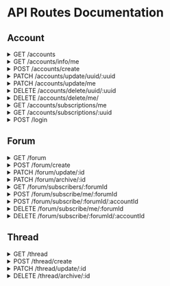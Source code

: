 # API Routes Documentation

## Account

<details>
<summary>GET /accounts</summary>

### Response

```json
{
  "totalItems": 1,
  "items": [
    {
      "uuid": "6df1446c-6ccf-4cc0-8f8d-c71c4c9d2baa",
      "email": "test@test.test",
      "firstname": "Test",
      "lastname": "Test",
      "phone": "+33600000000",
      "karma": 0,
      "global_bantime": "0",
      "validated": true
    }
  ],
  "page": 0,
  "size": 15
}
```

### Query Parameters

#### URL Parameters

#### Pagination

- page: Page number (default: 0) (e.g. page=2)
- size: Number of items per page (default: 15) (e.g. size=20)

#### Sorting

- sort: Setting for sorting the results. Format = property:direction (e.g. sort=email:asc)

  - property: Property to sort by
  - direction: Sorting direction (asc or desc)

#### Filtering

- filter: Setting for filtering the results. Format = property:method:value (e.g. filter=email:eq:test@test.com)

  - property: Property to filter by
  - value: Value to filter by
  - method: Filtering method (eq, ne, gt, gte, lt, lte, like, nlike, in, nin, isnull, isnotnull)

### Options documentation

#### Available properties

- uuid: string
- email: string
- firstname: string
- lastname: string
- karma: number
- global_bantime: Timestamp
- validated: boolean

#### Available filtering methods

- eq: Equals
- neq: Not equals
- gt: Greater than
- gte: Greater than or equals
- lt: Less than
- lte: Less than or equals
- like: Like
- nlike: Not like
- in: In
- nin: Not in
- isnull: Is null
- isnotnull: Is not null

#### Available sorting methods

- asc: Ascending
- desc: Descending

</details>
<details>
<summary>GET /accounts/info/me</summary>

### Response

```json
{
  "uuid": "6df1446c-6ccf-4cc0-c71c4c9d2baa",
  "email": "test.test@test.com",
  "firstname": "Test",
  "lastname": "Test",
  "phone": "+33600000000",
  "karma": 0,
  "global_bantime": "0",
  "validated": false
}
```

### Query Parameters

#### Headers

- Authorization: Bearer + valid JWT Token

</details>
<details>
<summary>POST /accounts/create</summary>

### Response

```json
{
  "message": "Bienvenue ! Votre compte a été créé avec succès.",
  "newAccount": {
    "email": "test@test.fr",
    "firstname": "Test",
    "lastname": "Test",
    "phone": "+33600000000",
    "uuid": "6df1446c-6ccf-4cc0-c71c4c9d2baa",
    "karma": 0,
    "global_bantime": "0",
    "validated": false
  }
}
```

### Query parameters

#### Body

```json
{
  "email": "valid@address.com",
  "password": "password",
  "firstname": "Test",
  "lastname": "Test",
  "phone": "+33600000000"
}
```

</details>
<details>
<summary>PATCH /accounts/update/uuid/:uuid</summary>
  
### Response

```json
{
  "message": "Utilisateur mis à jour avec succès.",
  "updatedAccount": {
    "uuid": "6df1446c-6ccf-4cc0-c71c4c9d2baa",
    "email": "new-valid@address.com",
    "firstname": "Test",
    "lastname": "Test",
    "phone": "+33600000000",
    "karma": 0,
    "global_bantime": "0",
    "validated": true
  }
}
```

### Query parameters

#### Body

**All properties are optional, you may only specify what you'd like to change.**

```json
{
  "email": "test@test.fr",
  "firstname": "Test",
  "lastname": "Test",
  "phone": "+33600000000"
}
```

</details>
<details>
<summary>PATCH /accounts/update/me</summary>

### Response

```json
{
  "message": "Utilisateur mis à jour avec succès.",
  "updatedAccount": {
    "uuid": "6df1446c-6ccf-4cc0-c71c4c9d2baa",
    "email": "new-valid@address.com",
    "firstname": "Test",
    "lastname": "Test",
    "phone": "+33600000000",
    "karma": 0,
    "global_bantime": "0",
    "validated": true
  }
}
```

### Query parameters

#### Headers

- Authorization: Bearer + valid JWT Token

#### Body

**All properties are optional, you may only specify what you'd like to change.**

```json
{
  "email": "test@test.fr",
  "firstname": "Test",
  "lastname": "Test",
  "phone": "+33600000000"
}
```

</details>
<details>
<summary>DELETE /accounts/delete/uuid/:uuid</summary>

### Response

```json
{
  "message": "Utilisateur supprimé avec succès."
}
```

### Query parameters

#### URL Parameter

- uuid (string): The uuid of the user

</details>
<details>
<summary>DELETE /accounts/delete/me/ </summary>

### Response

```json
{
  "message": "Utilisateur supprimé avec succès."
}
```

### Query parameters

#### Headers

- Authorization: Bearer + valid JWT Token

</details>

<details><summary>GET /accounts/subscriptions/me</summary>
### Response

```json
[
    {
        "id": 1,
        "title": "Test 15",
        "description": "Lorem Ipsum Dolor",
        "img_url": "https://test.test.ts/blabla.png",
        "creation_date": "2025-01-29T13:36:51.802Z",
        "is_archived": false
    }
]
```

### Query parameters

#### Headers

- Authorization: Bearer + valid JWT Token

</details>
<details><summary>GET /accounts/subscriptions/:uuid</summary>
### Response

```json
[
    {
        "id": 1,
        "title": "Test 15",
        "description": "Lorem Ipsum Dolor",
        "img_url": "https://test.test.ts/blabla.png",
        "creation_date": "2025-01-29T13:36:51.802Z",
        "is_archived": false
    }
]
```

</details>
<details>
<summary>POST /login </summary>

### Response

```json
{
  "token": "eyJhbRBUr1ru-D6VwUDxuDsXE"
}
```

### Query Parameters

#### Body

```json
{
  "email": "valid@email.com",
  "password": "password"
}
```

</details>

## Forum

<details>
<summary>GET /forum</summary>

### Response

```json
{
  "totalItems": 1,
  "items": [
    {
      "id": 1,
      "title": "Test 1",
      "description": "Lorem Ipsum Dolor",
      "img_url": "https://test.test.ts/blabla.png",
      "creation_date": "2024-10-29T15:12:05.260Z",
      "is_archived": false
    }
  ],
  "page": 0,
  "size": 15
}
```

### Query Parameters

#### URL Parameters

#### Pagination

- page: Page number (default: 0) (e.g. page=2)
- size: Number of items per page (default: 15) (e.g. size=20)

#### Sorting

- sort: Setting for sorting the results. Format = property:direction (e.g. sort=email:asc)

  - property: Property to sort by
  - direction: Sorting direction (asc or desc)

#### Filtering

- filter: Setting for filtering the results. Format = property:method:value (e.g. filter=email:eq:test@test.com)

  - property: Property to filter by
  - value: Value to filter by
  - method: Filtering method (eq, ne, gt, gte, lt, lte, like, nlike, in, nin, isnull, isnotnull)

### Options documentation

#### Available properties

- id: number
- title: string
- description: string
- is_archived: boolean

#### Available filtering methods

- eq: Equals
- neq: Not equals
- gt: Greater than
- gte: Greater than or equals
- lt: Less than
- lte: Less than or equals
- like: Like
- nlike: Not like
- in: In
- nin: Not in
- isnull: Is null
- isnotnull: Is not null

#### Available sorting methods

- asc: Ascending
- desc: Descending
</details>
<details>
<summary>POST /forum/create</summary>

### Response

```json
{
  "title": "Test 1",
  "description": "Lorem Ipsum Dolor",
  "img_url": "https://test.test.ts/blabla.png",
  "is_archived": false,
  "id": 13,
  "creation_date": "2024-10-29T15:12:05.260Z"
}
```

### Query parameters

#### Body

```json
{
  "title": "Test 1",
  "description": "Lorem Ipsum Dolor",
  "img_url": "https://test.test.ts/blabla.png"
}
```

</details>
<details>
<summary>PATCH /forum/update/:id</summary>
### Response

```json
{
  "title": "Test 1",
  "description": "Lorem Ipsum Dolor",
  "img_url": "https://test.test.ts/blabla.png",
  "is_archived": false,
  "id": 13,
  "creation_date": "2024-10-29T15:12:05.260Z"
}
```

### Query parameters

#### Body

**All properties are optional, you may only specify what you'd like to change.**

```json
{
  "title": "Test 1",
  "description": "Lorem Ipsum Dolor",
  "img_url": "https://test.test.ts/blabla.png",
  "is_archived": false
}
```

</details>
<details>
<summary>PATCH /forum/archive/:id</summary>

### Response

```json
{
  "id": 1,
  "title": "Test 1",
  "description": "Lorem Ipsum Dolor",
  "img_url": "https://test.test.ts/blabla.png",
  "creation_date": "2024-10-29T15:12:05.260Z",
  "is_archived": true
}
```

### Query Parameters

#### URL Parameters

- set (optional, true by default): boolean used to specify a value to is_archived.

</details>
<details><summary>GET /forum/subscribers/:forumId</summary>
### Response

```json
[
    {
        "uuid": "0790ad06-6c39-4196-9ffc-6776eaae839a",
        "email": "pascal.test@test.bla",
        "firstname": "Pascal",
        "lastname": "Test",
        "phone": "+33609090909",
        "karma": 0,
        "global_bantime": "0",
        "validated": false
    }
]
```

</details>
<details><summary>POST /forum/subscribe/me/:forumId</summary>
### Response

{
    "account": {
        "uuid": "0790ad06-6c39-4196-9ffc-6776eaae839a",
        "email": "pascal.test@test.bla",
        "firstname": "Pascal",
        "lastname": "Test",
        "phone": "+33609090909",
        "karma": 0,
        "global_bantime": "0",
        "validated": false
    },
    "forum": {
        "id": 1,
        "title": "Test 15",
        "description": "Lorem Ipsum Dolor",
        "img_url": "https://test.test.ts/blabla.png",
        "creation_date": "2025-01-29T13:36:51.802Z",
        "is_archived": false
    },
    "id": 1,
    "creation_date": "2025-01-29T13:50:40.148Z"
}

### Query parameters

#### Headers

- Authorization: Bearer + valid JWT Token

</details>
<details><summary>POST /forum/subscribe/:forumId/:accountId</summary>
### Response

{
    "account": {
        "uuid": "0790ad06-6c39-4196-9ffc-6776eaae839a",
        "email": "pascal.test@test.bla",
        "firstname": "Pascal",
        "lastname": "Test",
        "phone": "+33609090909",
        "karma": 0,
        "global_bantime": "0",
        "validated": false
    },
    "forum": {
        "id": 1,
        "title": "Test 15",
        "description": "Lorem Ipsum Dolor",
        "img_url": "https://test.test.ts/blabla.png",
        "creation_date": "2025-01-29T13:36:51.802Z",
        "is_archived": false
    },
    "id": 1,
    "creation_date": "2025-01-29T13:50:40.148Z"
}
</details>
<details><summary>DELETE /forum/subscribe/me/:forumId</summary>
### Response

{
    "creation_date": "2025-01-29T13:50:40.148Z"
}

### Query parameters

#### Headers

- Authorization: Bearer + valid JWT Token

</details>
<details><summary>DELETE /forum/subscribe/:forumId/:accountId</summary>
### Response

{
    "creation_date": "2025-01-29T13:50:40.148Z"
}

</details>

## Thread
<details><summary>GET /thread</summary>
### Response

```json
{
  "totalItems": 1,
  "items": [
        {
            "id": 1,
            "title": "Thread Test",
            "content": "Thread content",
            "imageUrl": "https://blablatest12312.fr/test/img.png",
            "ratio": null,
            "is_archived": false,
            "createdAt": "2025-01-29T14:27:19.629Z",
            "updatedAt": "2025-01-29T14:27:19.629Z"
        }
  ],
  "page": 0,
  "size": 15
}
```

### Query Parameters

#### URL Parameters

#### Pagination

- page: Page number (default: 0) (e.g. page=2)
- size: Number of items per page (default: 15) (e.g. size=20)

#### Sorting

- sort: Setting for sorting the results. Format = property:direction (e.g. sort=email:asc)

  - property: Property to sort by
  - direction: Sorting direction (asc or desc)

#### Filtering

- filter: Setting for filtering the results. Format = property:method:value (e.g. filter=email:eq:test@test.com)

  - property: Property to filter by
  - value: Value to filter by
  - method: Filtering method (eq, ne, gt, gte, lt, lte, like, nlike, in, nin, isnull, isnotnull)

### Options documentation

#### Available properties

- id: number
- title: string
- content: string
- is_archived: boolean

#### Available filtering methods

- eq: Equals
- neq: Not equals
- gt: Greater than
- gte: Greater than or equals
- lt: Less than
- lte: Less than or equals
- like: Like
- nlike: Not like
- in: In
- nin: Not in
- isnull: Is null
- isnotnull: Is not null

#### Available sorting methods

- asc: Ascending
- desc: Descending

</details>
<details><summary>POST /thread/create</summary>
### Response

```json
{
    "title": "Thread Test1",
    "content": "Thread content",
    "imageUrl": "https://blablatest12312.fr/test/img.png",
    "author": {
        "uuid": "0790ad06-6c39-4196-9ffc-6776eaae839a",
        "email": "pascal.test@test.bla",
        "firstname": "Pascal",
        "lastname": "Test",
        "phone": "+33609090909",
        "karma": 0,
        "global_bantime": "0",
        "validated": false
    },
    "forum": {
        "id": 1,
        "title": "Test 15",
        "description": "Lorem Ipsum Dolor",
        "img_url": "https://test.test.ts/blabla.png",
        "creation_date": "2025-01-29T13:36:51.802Z",
        "is_archived": false
    },
    "ratio": null,
    "id": 2,
    "is_archived": false,
    "createdAt": "2025-01-29T14:37:24.011Z",
    "updatedAt": "2025-01-29T14:37:24.011Z"
}
```

### Query parameters

#### Body

```json
{
    "title": "Thread Test1",
    "content": "Thread content",
    "imageUrl": "https://blablatest12312.fr/test/img.png",
    "is_archived": false,
    "forumId": 1
}
```

</details>
<details><summary>PATCH /thread/update/:id</summary>
### Response

```json
{
    "title": "Thread Test1",
    "content": "Thread content",
    "imageUrl": "https://blablatest12312.fr/test/img.png",
    "author": {
        "uuid": "0790ad06-6c39-4196-9ffc-6776eaae839a",
        "email": "pascal.test@test.bla",
        "firstname": "Pascal",
        "lastname": "Test",
        "phone": "+33609090909",
        "karma": 0,
        "global_bantime": "0",
        "validated": false
    },
    "forum": {
        "id": 1,
        "title": "Test 15",
        "description": "Lorem Ipsum Dolor",
        "img_url": "https://test.test.ts/blabla.png",
        "creation_date": "2025-01-29T13:36:51.802Z",
        "is_archived": false
    },
    "ratio": null,
    "id": 2,
    "is_archived": false,
    "createdAt": "2025-01-29T14:37:24.011Z",
    "updatedAt": "2025-01-29T14:37:24.011Z"
}
```

### Query parameters

#### Body

**All properties are optional, you may only specify what you'd like to change.**

```json
{
    "title": "Thread Test1",
    "content": "Thread content",
    "imageUrl": "https://blablatest12312.fr/test/img.png",
    "is_archived": false,
    "forumId": 1
}
```
</details>
<details><summary>DELETE /thread/archive/:id</summary>
### Response

```json
{
    "title": "Thread Test1",
    "content": "Thread content",
    "imageUrl": "https://blablatest12312.fr/test/img.png",
    "author": {
        "uuid": "0790ad06-6c39-4196-9ffc-6776eaae839a",
        "email": "pascal.test@test.bla",
        "firstname": "Pascal",
        "lastname": "Test",
        "phone": "+33609090909",
        "karma": 0,
        "global_bantime": "0",
        "validated": false
    },
    "forum": {
        "id": 1,
        "title": "Test 15",
        "description": "Lorem Ipsum Dolor",
        "img_url": "https://test.test.ts/blabla.png",
        "creation_date": "2025-01-29T13:36:51.802Z",
        "is_archived": false
    },
    "ratio": null,
    "id": 2,
    "is_archived": true,
    "createdAt": "2025-01-29T14:37:24.011Z",
    "updatedAt": "2025-01-29T14:37:24.011Z"
}
```

### Query Parameters

#### URL Parameters

- set (optional, true by default): boolean used to specify a value to is_archived.

</details>

